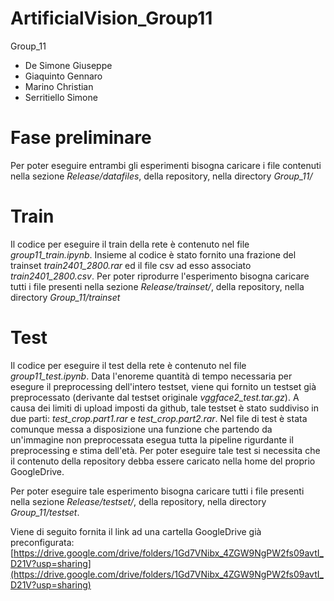 # ArtificialVision_Group11
Group_11

- De Simone Giuseppe
- Giaquinto Gennaro
- Marino Christian
- Serritiello Simone

# Fase preliminare
Per poter eseguire entrambi gli esperimenti bisogna caricare i file contenuti nella sezione *Release/datafiles*, della repository, nella directory *Group_11/*

# Train
Il codice per eseguire il train della rete è contenuto nel file *group11_train.ipynb*.
Insieme al codice è stato fornito una frazione del trainset *train2401_2800.rar* ed il file csv ad esso associato *train2401_2800.csv*.
Per poter riprodurre l'esperimento bisogna caricare tutti i file presenti nella sezione *Release/trainset/*, della repository, nella directory *Group_11/trainset*

# Test
Il codice per eseguire il test della rete è contenuto nel file *group11_test.ipynb*.
Data l'enoreme quantità di tempo necessaria per esegure il preprocessing dell'intero testset, viene qui fornito un testset già preprocessato (derivante dal testset originale *vggface2_test.tar.gz*). A causa dei limiti di upload imposti da github, tale testset è stato suddiviso in due parti: *test_crop.part1.rar* e *test_crop.part2.rar*.
Nel file di test è stata comunque messa a disposizione una funzione che partendo da un'immagine non preprocessata esegua tutta la pipeline rigurdante il preprocessing e stima dell'età.
Per poter eseguire tale test si necessita che il contenuto della repository debba essere caricato nella home del proprio GoogleDrive.

Per poter eseguire tale esperimento bisogna caricare tutti i file presenti nella sezione *Release/testset/*, della repository, nella directory *Group_11/testset*.

Viene di seguito fornita il link ad una cartella GoogleDrive già preconfigurata: [https://drive.google.com/drive/folders/1Gd7VNibx_4ZGW9NgPW2fs09avtI_D21V?usp=sharing](https://drive.google.com/drive/folders/1Gd7VNibx_4ZGW9NgPW2fs09avtI_D21V?usp=sharing)
